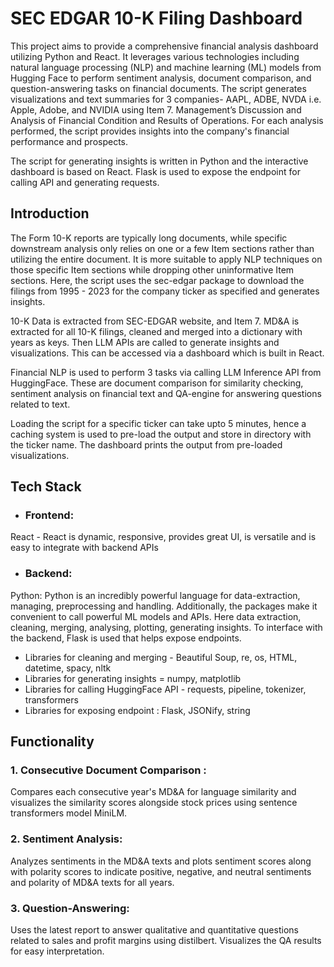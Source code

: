# SEC EDGAR 10-K Filing Dashboard
This project aims to provide a comprehensive financial analysis dashboard utilizing Python and React. It leverages various technologies including natural language processing (NLP) and machine learning (ML) models from Hugging Face to perform sentiment analysis, document comparison, and question-answering tasks on financial documents.
The script generates visualizations and text summaries for 3 companies- AAPL, ADBE, NVDA i.e. Apple, Adobe, and NVIDIA using Item 7. Management’s Discussion and Analysis of Financial Condition and Results of Operations. For each analysis performed, the script provides insights into the company's financial performance and prospects.

The script for generating insights is written in Python and the interactive dashboard is based on React. Flask is used to expose the endpoint for calling API and generating requests.

## Introduction
The Form 10-K reports are typically long documents, while specific downstream analysis only relies on one or a few Item sections rather than utilizing the entire document. 
It is more suitable to apply NLP techniques on those specific Item sections while dropping other uninformative Item sections. Here, the script uses the sec-edgar package to download the filings from 1995 - 2023 for the company ticker as specified and generates insights.

10-K Data is extracted from SEC-EDGAR website, and Item 7. MD&A is extracted for all 10-K filings, cleaned and merged into a dictionary with years as keys. Then LLM APIs are called to generate insights and visualizations. This can be accessed via a dashboard which is built in React.

Financial NLP is used to perform 3 tasks via calling LLM Inference API from HuggingFace. These are document comparison for similarity checking, sentiment analysis on financial text and QA-engine for answering questions related to text.

Loading the script for a specific ticker can take upto 5 minutes, hence a caching system is used to pre-load the output and store in directory with the ticker name. The dashboard prints the output from pre-loaded visualizations.


## Tech Stack

 - ### Frontend:
  React - React is dynamic, responsive, provides great UI, is versatile and is easy to integrate with backend APIs
 - ### Backend:
  Python: Python is an incredibly powerful language for data-extraction, managing, preprocessing and handling. Additionally, the packages make it convenient to call powerful ML models and APIs. Here data extraction, cleaning, merging, analysing, plotting, generating insights. To interface with the backend, Flask is used that helps expose endpoints. 
 - Libraries for cleaning and merging - Beautiful Soup, re, os, HTML, datetime, spacy, nltk
 - Libraries for generating insights = numpy, matplotlib
 - Libraries for calling HuggingFace API - requests, pipeline, tokenizer, transformers 
 - Libraries for exposing endpoint : Flask, JSONify, string



## Functionality
   ### 1.   Consecutive Document Comparison : 
   Compares each consecutive year's MD&A for language similarity and visualizes the similarity scores alongside stock prices using sentence transformers model MiniLM.
   ### 2.   Sentiment Analysis: 
   Analyzes sentiments in the MD&A texts and plots sentiment scores along with polarity scores to indicate positive, negative, and neutral sentiments and polarity of MD&A texts for all years.
   ### 3.   Question-Answering: 
   Uses the latest report to answer qualitative and quantitative questions related to sales and profit margins using distilbert. Visualizes the QA results for easy interpretation. 


